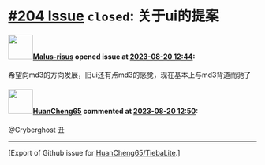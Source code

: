 # [\#204 Issue](https://github.com/HuanCheng65/TiebaLite/issues/204) `closed`: 关于ui的提案

#### <img src="https://avatars.githubusercontent.com/u/69906215?u=46112820add97f16698cb604c938e19092d8c676&v=4" width="50">[Malus-risus](https://github.com/Malus-risus) opened issue at [2023-08-20 12:44](https://github.com/HuanCheng65/TiebaLite/issues/204):

希望向md3的方向发展，旧ui还有点md3的感觉，现在基本上与md3背道而驰了

#### <img src="https://avatars.githubusercontent.com/u/22636177?u=5e5e656c62ba51f1661d80a6a0fd9ec098e5023b&v=4" width="50">[HuanCheng65](https://github.com/HuanCheng65) commented at [2023-08-20 12:50](https://github.com/HuanCheng65/TiebaLite/issues/204#issuecomment-1685277373):

@Cryberghost 丑


-------------------------------------------------------------------------------



[Export of Github issue for [HuanCheng65/TiebaLite](https://github.com/HuanCheng65/TiebaLite).]
